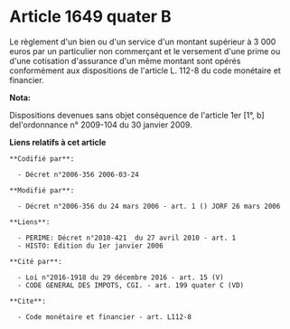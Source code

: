 # Article 1649 quater B

Le règlement d'un bien ou d'un service d'un montant supérieur à 3 000 euros par un particulier non commerçant et le versement
d'une prime ou d'une cotisation d'assurance d'un même montant sont opérés conformément aux dispositions de l'article L. 112-8
du code monétaire et financier.

**Nota:**

Dispositions devenues sans objet conséquence de l'article 1er [1°, b] del'ordonnance n° 2009-104 du 30 janvier 2009.

**Liens relatifs à cet article**

	**Codifié par**:

	  - Décret n°2006-356 2006-03-24

	**Modifié par**:

	  - Décret n°2006-356 du 24 mars 2006 - art. 1 () JORF 26 mars 2006

	**Liens**:

	  - PERIME: Décret n°2010-421  du 27 avril 2010 - art. 1
	  - HISTO: Edition du 1er janvier 2006

	**Cité par**:

	  - Loi n°2016-1918 du 29 décembre 2016 - art. 15 (V)
	  - CODE GENERAL DES IMPOTS, CGI. - art. 199 quater C (VD)

	**Cite**:

	  - Code monétaire et financier - art. L112-8
